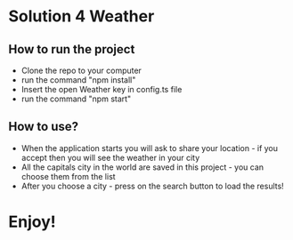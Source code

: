 # Solution 4 Weather

## How to run the project
* Clone the repo to your computer
* run the command "npm install"
* Insert the open Weather key in config.ts file
* run the command "npm start"

## How to use?
* When the application starts you will ask to share your location - if you accept then you will see the weather in your city
* All the capitals city in the world are saved in this project - you can choose them from the list
* After you choose a city - press on the search button to load the results!

# Enjoy!

